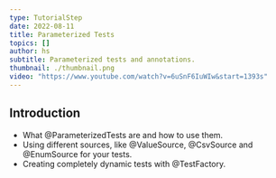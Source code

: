 ```yaml
---
type: TutorialStep
date: 2022-08-11
title: Parameterized Tests
topics: []
author: hs
subtitle: Parameterized tests and annotations.
thumbnail: ./thumbnail.png
video: "https://www.youtube.com/watch?v=6uSnF6IuWIw&start=1393s"
---
```


## Introduction

- What @ParameterizedTests are and how to use them.
- Using different sources, like @ValueSource, @CsvSource and @EnumSource for your tests.
- Creating completely dynamic tests with @TestFactory.
